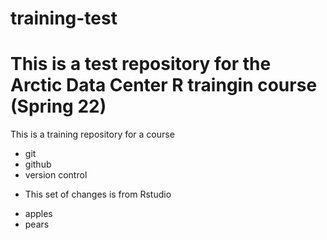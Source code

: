 # training-test
# This is a test repository for the Arctic Data Center R traingin course (Spring 22) #

This is a training repository for a course

- git 
- github
- version control 

* This set of changes is from Rstudio

- apples
- pears